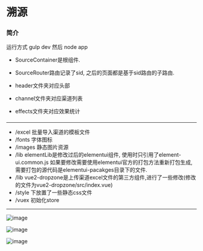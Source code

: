 # 溯源


### 简介
运行方式  gulp dev  然后 node app

* SourceContainer是根组件.
* SourceRouter路由记录了sid, 之后的页面都是基于sid路由的子路由.

* header文件夹对应头部
* channel文件夹对应渠道列表
* effects文件夹对应效果统计

#### 
---
* /excel 批量导入渠道的模板文件
* /fonts 字体图标
* /images 静态图片资源
* /lib elementLib是修改过后的elementui组件, 使用时只引用了element-ui.common.js  如果要修改需要使用elementui官方的打包方法重新打包生成,需要打包的源代码是elementui-pacakges目录下的文件.
* /lib vue2-dropzone是上传渠道excel文件的第三方组件,进行了一些修改(修改的文件为vue2-dropzone/src/index.vue)
* /style 下放置了一些静态css文件
* /vuex 初始化store


---

![image](https://github.com/jiujiue99/vueStatistics/tree/masterCompany/src/images/sample-funnel.png)

![image](https://github.com/jiujiue99/vueStatistics/tree/masterCompany/src/images/sample-line.png)

![image](https://github.com/jiujiue99/vueStatistics/tree/masterCompany/src/images/sample-map.png)